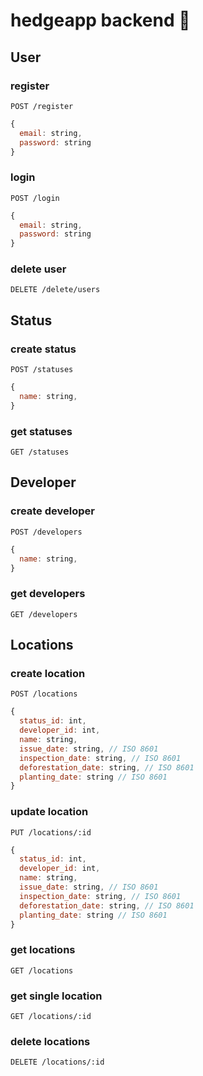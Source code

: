 # hedgeapp backend :hedgehog:

## User

### register

```http
POST /register
```

```js
{
  email: string,
  password: string
}
```

### login

```http
POST /login
```

```js
{
  email: string,
  password: string
}
```

### delete user

```http
DELETE /delete/users
```

## Status

### create status

```http
POST /statuses
```

```js
{
  name: string,
}
```

### get statuses

```http
GET /statuses
```

## Developer

### create developer

```http
POST /developers
```

```js
{
  name: string,
}
```

### get developers

```http
GET /developers
```

## Locations

### create location

```http
POST /locations
```

```js
{
  status_id: int,
  developer_id: int,
  name: string,
  issue_date: string, // ISO 8601
  inspection_date: string, // ISO 8601
  deforestation_date: string, // ISO 8601
  planting_date: string // ISO 8601
}
```

### update location

```http
PUT /locations/:id
```

```js
{
  status_id: int,
  developer_id: int,
  name: string,
  issue_date: string, // ISO 8601
  inspection_date: string, // ISO 8601
  deforestation_date: string, // ISO 8601
  planting_date: string // ISO 8601
}
```

### get locations

```http
GET /locations
```

### get single location

```http
GET /locations/:id
```

### delete locations

```http
DELETE /locations/:id
```
